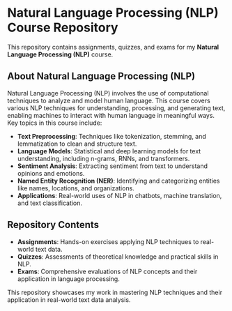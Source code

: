 
# Natural Language Processing (NLP) Course Repository

This repository contains assignments, quizzes, and exams for my **Natural Language Processing (NLP)** course.

## About Natural Language Processing (NLP)  
Natural Language Processing (NLP) involves the use of computational techniques to analyze and model human language. This course covers various NLP techniques for understanding, processing, and generating text, enabling machines to interact with human language in meaningful ways. Key topics in this course include:
- **Text Preprocessing**: Techniques like tokenization, stemming, and lemmatization to clean and structure text.
- **Language Models**: Statistical and deep learning models for text understanding, including n-grams, RNNs, and transformers.
- **Sentiment Analysis**: Extracting sentiment from text to understand opinions and emotions.
- **Named Entity Recognition (NER)**: Identifying and categorizing entities like names, locations, and organizations.
- **Applications**: Real-world uses of NLP in chatbots, machine translation, and text classification.

## Repository Contents  
- **Assignments**: Hands-on exercises applying NLP techniques to real-world text data.
- **Quizzes**: Assessments of theoretical knowledge and practical skills in NLP.
- **Exams**: Comprehensive evaluations of NLP concepts and their application in language processing.

This repository showcases my work in mastering NLP techniques and their application in real-world text data analysis.
